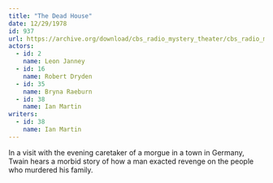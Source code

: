 ```yaml
---
title: "The Dead House"
date: 12/29/1978
id: 937
url: https://archive.org/download/cbs_radio_mystery_theater/cbs_radio_mystery_theater-0901-0950.zip/cbs_radio_mystery_theater-0901-0950%2Fcbsrmt_0937_the_dead_house.mp3
actors:  
  - id: 2
    name: Leon Janney  
  - id: 16
    name: Robert Dryden  
  - id: 35
    name: Bryna Raeburn  
  - id: 38
    name: Ian Martin
writers:  
  - id: 38
    name: Ian Martin
---
```

In a visit with the evening caretaker of a morgue in a town in Germany, Twain hears a morbid story of how a man exacted revenge on the people who murdered his family.
